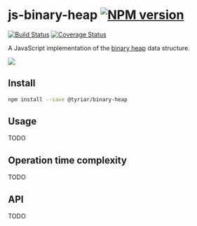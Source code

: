 # js-binary-heap  [![NPM version](https://img.shields.io/npm/v/@tyriar/binary-heap.svg?style=flat)](https://www.npmjs.org/package/@tyriar/binary-heap)

[![Build Status](http://img.shields.io/travis/Tyriar/js-binary-heap.svg?style=flat)](http://travis-ci.org/Tyriar/js-binary-heap) [![Coverage Status](https://img.shields.io/coveralls/Tyriar/js-binary-heap.svg?branch=master&service=github)](https://coveralls.io/github/Tyriar/js-binary-heap?branch=master)

A JavaScript implementation of the [binary heap](http://www.growingwiththeweb.com/2013/01/data-structure-binary-heap.html) data structure.

![](http://www.growingwiththeweb.com/images/2013/01/26/minheap.svg)

## Install

```bash
npm install --save @tyriar/binary-heap
```

## Usage

TODO

## Operation time complexity

TODO

## API

TODO
